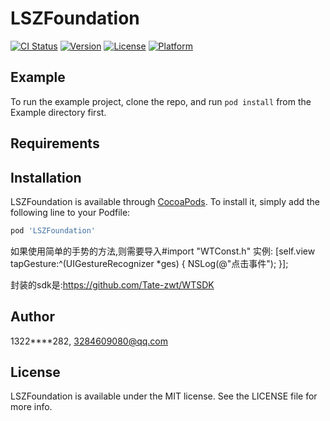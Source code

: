 # LSZFoundation

[![CI Status](https://img.shields.io/travis/13223711282/LSZFoundation.svg?style=flat)](https://travis-ci.org/13223711282/LSZFoundation)
[![Version](https://img.shields.io/cocoapods/v/LSZFoundation.svg?style=flat)](https://cocoapods.org/pods/LSZFoundation)
[![License](https://img.shields.io/cocoapods/l/LSZFoundation.svg?style=flat)](https://cocoapods.org/pods/LSZFoundation)
[![Platform](https://img.shields.io/cocoapods/p/LSZFoundation.svg?style=flat)](https://cocoapods.org/pods/LSZFoundation)

## Example

To run the example project, clone the repo, and run `pod install` from the Example directory first.

## Requirements

## Installation

LSZFoundation is available through [CocoaPods](https://cocoapods.org). To install
it, simply add the following line to your Podfile:

```ruby
pod 'LSZFoundation'
```
如果使用简单的手势的方法,则需要导入#import "WTConst.h"
实例:
[self.view tapGesture:^(UIGestureRecognizer *ges) {
        NSLog(@"点击事件");
    }];
    
封装的sdk是:https://github.com/Tate-zwt/WTSDK  
## Author

1322****282, 3284609080@qq.com

## License

LSZFoundation is available under the MIT license. See the LICENSE file for more info.
